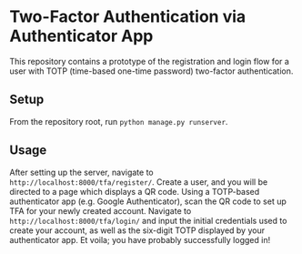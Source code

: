 # Two-Factor Authentication via Authenticator App

This repository contains a prototype of the registration and login flow for a user with TOTP (time-based one-time password) two-factor authentication.

## Setup

From the repository root, run `python manage.py runserver`.

## Usage

After setting up the server, navigate to `http://localhost:8000/tfa/register/`. Create a user, and you will be directed to a page which displays a QR code. Using a TOTP-based authenticator app (e.g. Google Authenticator), scan the QR code to set up TFA for your newly created account. Navigate to `http://localhost:8000/tfa/login/` and input the initial credentials used to create your account, as well as the six-digit TOTP displayed by your authenticator app. Et voila; you have probably successfully logged in!